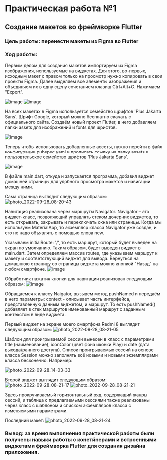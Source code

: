# Практическая работа №1

## Создание макетов во фреймворке Flutter

### Цель работы: перенести макеты из Figma во Flutter
### Ход работы:

Первым делом для создания макетов импортируем из Figma изображения, используемые на виджетах. Для этого, во-первых, исходным макет с правом только на просмотр нужно копировать в свои проекты Figma. Далее выделяем все элементы изображения и объединяем их в одну сцену сочетанием клавиш Ctrl+Alt+G. Нажимаем "Export".

![image](https://user-images.githubusercontent.com/98583202/192750554-b0169ca0-48ce-4fd5-a294-461c921039e7.png)
![image](https://user-images.githubusercontent.com/98583202/192751097-6da65d31-872f-4fa8-908b-487014d48d05.png)

На всех макетах в Figma используется семейство щрифтов 'Plus Jakarta Sans'. Шрифт Google, который можно бесплатно скачать с официального сайта. Создаём новый проект Flutter, в него добавляем папки assets для изображений и fonts для шрифтов.

![image](https://user-images.githubusercontent.com/98583202/192751851-4ec3279f-222c-4c2d-8be0-3214c68c9df1.png)

Теперь чтобы использовать добавленные ассеты, нужно перейти в файл конфигурации pubspec.yaml и прописать ссылку на папку assets и пользовтельское семейство шрифтов 'Plus Jakarta Sans'.

![image](https://user-images.githubusercontent.com/98583202/192753128-ee129762-1513-4e87-850d-7648f2c9b4a0.png)

В файле main.dart, откуда и запускается программа, добавил виджет домашней страницы для удобного просмотра макетов и навигации между ними.

Сама страница выглядит следующим образом:
![photo_2022-09-28_08-20-43](https://user-images.githubusercontent.com/98583202/192765489-d2df5992-98db-4c72-8153-b5b38d0ed21f.jpg)

Навигация реализована через маршруты Navigator. Navigator – это виджет-класс, позволяющий управлять стеком дочерних виджетов, то есть открывать, закрывать и переключать окна или страницы. Когда мы используем MaterialApp, то экземпляр класса Navigator уже создан, и его не надо объявлять с помощью слова new.

Указываем initialRoute: '/', то есть маршрут, который будет выведен на экран по умолчанию. Таким образом, будет выведен виджет в main.dart. 
Затем определяем массив routes, где указываем маршрут к макету и соответствующий виджет для вывода. Вернуться на домашнюю страницу со страницы виджета можно кнопкой "Назад" на любом смартфоне.
![image](https://user-images.githubusercontent.com/98583202/192757278-950214ff-9caa-476f-974a-7df811a75c42.png)

Обработчик нажатия кнопки для навигации реализован следующим образом:
![image](https://user-images.githubusercontent.com/98583202/192757547-26b3b69f-6736-4ba4-ad73-e682c6492e9b.png)

Обращаемся к классу Naigator, вызывем метод pushNamed и передаём в него параметры: context - описывает часть интерфейса, представленную данным виджетом, и маршрут. То есть pushNamed() добавляет в стек маршрутов именованный маршрут с заданным контекстом в виде виджета. 

Первый виджет на экране моего смартфона Redmi 8 выглядит следующим образом:
![photo_2022-09-28_08-21-05](https://user-images.githubusercontent.com/98583202/192760879-74b7ef2e-4858-467c-a982-5d3e331bb90f.jpg)

Шаблон для проигрываемой сессии вынесен в класс с параметрами title (наименование), iconColor (цвет фона иконки Play) и date (дата выхода/раннего доступа).
Список проигрываемых сессий на основе класса Session можно заполнять всё новыми и новыми экземплярами класса бесконечно. Например:

![photo_2022-09-28_14-03-33](https://user-images.githubusercontent.com/98583202/192763489-a79950c2-6a56-4aee-8d0c-14a279c15c9c.jpg)

Второй виджет выглядит следующим образом: 
![photo_2022-09-28_08-21-17](https://user-images.githubusercontent.com/98583202/192763809-06fcaa35-ef59-46a7-870b-af63a945b445.jpg)
![photo_2022-09-28_08-21-21](https://user-images.githubusercontent.com/98583202/192763835-efa35550-8336-42d9-8185-392a5d860d0d.jpg)

Здесь прокручиваемый горизонтальный ряд, содержащий жанры сессий, и таблица с предлагаемыми сессиями также реализованы через класс с шаблоном и списком экземпляров класса с изменяемыми параметрами. 

Последний макет: 
![photo_2022-09-28_08-21-24](https://user-images.githubusercontent.com/98583202/192763909-f5694f6c-5729-4af2-90a8-16c59993ea6d.jpg)

### Вывод: за время выполнения практической работы были получены навыки работы с конетйнерами и встроенными виджетами фреймворка Flutter для создания дизайна приложения.
